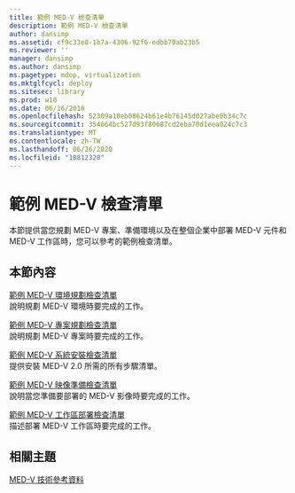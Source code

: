 ```yaml
---
title: 範例 MED-V 檢查清單
description: 範例 MED-V 檢查清單
author: dansimp
ms.assetid: cf9c33e8-1b7a-4306-92f6-edbb70ab23b5
ms.reviewer: ''
manager: dansimp
ms.author: dansimp
ms.pagetype: mdop, virtualization
ms.mktglfcycl: deploy
ms.sitesec: library
ms.prod: w10
ms.date: 06/16/2016
ms.openlocfilehash: 52309a10eb08624b61e4b76145d027abe0b34c7c
ms.sourcegitcommit: 354664bc527d93f80687cd2eba70d1eea024c7c3
ms.translationtype: MT
ms.contentlocale: zh-TW
ms.lasthandoff: 06/26/2020
ms.locfileid: "10812320"
---
```

# 範例 MED-V 檢查清單


本節提供當您規劃 MED-V 專案、準備環境以及在整個企業中部署 MED-V 元件和 MED-V 工作區時，您可以參考的範例檢查清單。

## 本節內容


<a href="" id="example-med-v-environment-planning-checklist"></a>[範例 MED-V 環境規劃檢查清單](example-med-v-environment-planning-checklist.md)  
說明規劃 MED-V 環境時要完成的工作。

<a href="" id="example-med-v-project-planning-checklist"></a>[範例 MED-V 專案規劃檢查清單](example-med-v-project-planning-checklist.md)  
說明規劃 MED-V 專案時要完成的工作。

<a href="" id="example-med-v-system-installation-checklist"></a>[範例 MED-V 系統安裝檢查清單](example-med-v-system-installation-checklist.md)  
提供安裝 MED-V 2.0 所需的所有步驟清單。

<a href="" id="example-med-v-image-preparation-checklist"></a>[範例 MED-V 映像準備檢查清單](example-med-v-image-preparation-checklist.md)  
說明當您準備要部署的 MED-V 影像時要完成的工作。

<a href="" id="example-med-v-workspace-deployment-checklist"></a>[範例 MED-V 工作區部署檢查清單](example-med-v-workspace-deployment-checklist.md)  
描述部署 MED-V 工作區時要完成的工作。

## 相關主題


[MED-V 技術參考資料](technical-reference-for-med-v.md)

 

 





